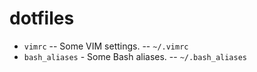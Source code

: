 # dotfiles

* `vimrc` -- Some VIM settings. -- `~/.vimrc`
* `bash_aliases` - Some Bash aliases. -- `~/.bash_aliases`
